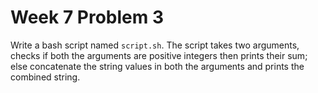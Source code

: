 # Week 7 Problem 3

Write a bash script named ` script.sh `. The script takes two arguments, checks if both the arguments are positive integers then prints their sum; else concatenate the string values in both the arguments and prints the combined string.
